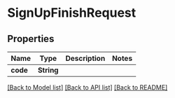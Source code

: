# SignUpFinishRequest

## Properties

| Name     | Type       | Description | Notes |
| -------- | ---------- | ----------- | ----- |
| **code** | **String** |             |

[[Back to Model list]](../README.md#documentation-for-models) [[Back to API list]](../README.md#documentation-for-api-endpoints) [[Back to README]](../README.md)
